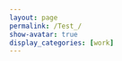 ```yaml
---
layout: page
permalink: /Test_/
show-avatar: true
display_categories: [work]
---
```

<html>
  <head>
    <style>
      .slidecontainer {
  margin: auto;
  width: 70%;
  border: 3px solid #73AD21;
  background: #f0e7ce;
}
.slider {
  -webkit-appearance: none;
  width: 100%;
  height: 15px;
  border-radius: 5px;
  background: #000000;
  outline: none;
  opacity: 0.7;
  -webkit-transition: .2s;
  transition: opacity .2s;
}
.slider::-webkit-slider-thumb {
  -webkit-appearance: none;
  appearance: none;
  width: 25px;
  height: 25px;
  border-radius: 50%;
  background: #3e5741;
  cursor: pointer;
}
.slider::-moz-range-thumb {
  width: 25px;
  height: 25px;
  border-radius: 50%;
  background: #3e5741;
  cursor: pointer;
}
.ticks {
  display: flex;
  justify-content: space-between;}
.tick {
  position: relative;
  display: flex;
  justify-content: center;
  width: 1px;
  height: $unit;
  line-height: $unit * 5;
  margin-bottom: $unit*2;
}
</style>
  </head>
<body>
<script type="text/javascript" src="https://unpkg.com/vtk.js"></script>
<script type="text/javascript">
  var fullScreenRenderer = vtk.Rendering.Misc.vtkFullScreenRenderWindow.newInstance({
    background: [0, 0, 0],
    containerStyle: { width: '1000px', height: "800px" } 
  });
  var renderWindow = fullScreenRenderer.getRenderWindow();
  //var renderWindow = vtk.Rendering.Core.vtkRenderWindow.newInstance();
  var renderer = fullScreenRenderer.getRenderer();
  //var renderer = vtk.Rendering.Core.vtkRenderer.newInstance();
  var actor = vtk.Rendering.Core.vtkActor.newInstance();
  renderer.addActor(actor);
  var mapper = vtk.Rendering.Core.vtkMapper.newInstance(); // this is the right mapper
  actor.setMapper(mapper);  
  var camera             = vtk.Rendering.Core.vtkCamera.newInstance();
  // add axes
  var openGLRenderWindow = vtk.Rendering.OpenGL.vtkRenderWindow.newInstance();
  renderWindow.addView(openGLRenderWindow);
  // Create a div section to put this into
  var container = document.createElement('div');
  document.querySelector('body').appendChild(container);
  openGLRenderWindow.setContainer(container);
  // Capture size of the container and set it to the renderWindow
  var { width, height } = container.getBoundingClientRect();
  openGLRenderWindow.setSize(width, height);
  //Setup an interactor to handle mouse events
  var interactor = vtk.Rendering.Core.vtkRenderWindowInteractor.newInstance();
  interactor.setView(openGLRenderWindow);
  interactor.initialize();
  interactor.bindEvents(container);
  interactor.setInteractorStyle(vtk.Interaction.Style.vtkInteractorStyleTrackballCamera.newInstance());
  // create orientation widget - add orientation axes
  var axesActor = vtk.Rendering.Core.vtkAxesActor.newInstance();
  var orientationWidget = vtk.Interaction.Widgets.vtkOrientationMarkerWidget.newInstance({
  actor: axesActor, interactor: renderWindow.getInteractor(), renderer: renderer, });
  orientationWidget.setEnabled(true);
  orientationWidget.setViewportCorner(vtk.Interaction.Widgets.vtkOrientationMarkerWidget.Corners.BOTTOM_RIGHT);
  orientationWidget.setViewportSize(0.25);
  // add a control panel
  var controlPanel = "<html><div class='slidecontainer'><label for='zoomslider'>Zoom:</label> <input id='zoomslider' type='range' class='slider' min='3' max='7' step='0.5'/><p> </div>" + "<label for='timeslider'>Gestational age:</label> <input id='timeslider' type='range' class='slider' min='20' max='36' step='0.1'/><div class='ticks'> <span class='tick'>22</span> <span class='tick'>24</span> <span class='tick'>26</span> <span class='tick'>28</span> <span class='tick'>30</span> <span class='tick'>32</span> <span class='tick'>34</span> <span class='tick'>36</span></div> <p><span id='timevalue'>...</span></p> </div></html>";
  fullScreenRenderer.addController(controlPanel);
  var zoomslider = document.querySelector('#zoomslider');
  zoomslider.addEventListener('input', (e) => {
    camera.setPosition(27.519753836746474, 604.1863725248345, -279.2425808488232);
//  camera.setViewAngle(30.0);
  camera.zoom(Number(e.target.value));
 renderer.setActiveCamera(camera);
      renderWindow.render();
    });
var timeslider = document.querySelector('#timeslider');
var timevalue = document.querySelector('#timevalue');
timeslider.addEventListener('input', (e) => {
  var i = Number(e.target.value);
  var t = Math.round((i-20)*10);
  var c = 0;
  if (i >= 24.0) {c = c+1;}
  if (i >= 28.0) {c = c+1;}
  if (i >= 32.0) {c = c+1;}
  timevalue.innerText = e.target.value + " weeks";
  var file = '/assets/atlas/outer_cortical_surface/GeodesicRegression__GeodesicFlow__img__component_' + c + "__tp_"+ t +"__age_" + i.toFixed(1) + "0.vtp";
  console.log("selected file", file);
  var reader = vtk.IO.XML.vtkXMLPolyDataReader.newInstance();
  reader.setUrl(file);
  mapper.setInputConnection(reader.getOutputPort());
  renderWindow.render();
  });
// time slider features
timeslider.value = 20;
timevalue.innerText = timeslider.value + " weeks";
var reader = vtk.IO.XML.vtkXMLPolyDataReader.newInstance();
const file = '/assets/atlas/outer_cortical_surface/GeodesicRegression__GeodesicFlow__img__component_0__tp_0__age_20.00.vtp';
reader.setUrl(file);
mapper.setInputConnection(reader.getOutputPort());
  camera.setPosition(27.519753836746474, 604.1863725248345, -279.2425808488232);
  camera.setViewAngle(30.0);
  camera.zoom(5);
 renderer.setActiveCamera(camera);
  actor.getProperty().setColor(1, 1, 1);
  renderWindow.render();
</script>
</body>
</html>



